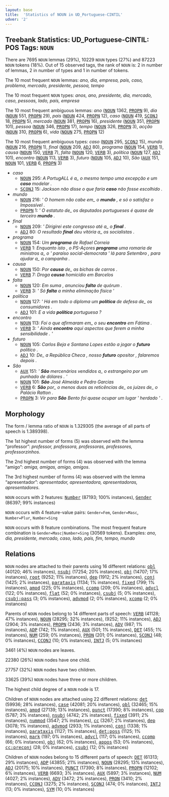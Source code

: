 ```yaml
---
layout: base
title:  'Statistics of NOUN in UD_Portuguese-CINTIL'
udver: '2'
---
```


## Treebank Statistics: UD_Portuguese-CINTIL: POS Tags: `NOUN`

There are 7695 `NOUN` lemmas (29%), 10229 `NOUN` types (27%) and 87223 `NOUN` tokens (18%).
Out of 15 observed tags, the rank of `NOUN` is: 2 in number of lemmas, 2 in number of types and 1 in number of tokens.

The 10 most frequent `NOUN` lemmas: <em>ano, dia, empresa, país, caso, problema, mercado, presidente, pessoa, tempo</em>

The 10 most frequent `NOUN` types:  <em>anos, ano, presidente, dia, mercado, caso, pessoas, lado, país, empresa</em>

The 10 most frequent ambiguous lemmas: <em>ano</em> (<tt><a href="pt_cintil-pos-NOUN.html">NOUN</a></tt> 1362, <tt><a href="pt_cintil-pos-PROPN.html">PROPN</a></tt> 9), <em>dia</em> (<tt><a href="pt_cintil-pos-NOUN.html">NOUN</a></tt> 551, <tt><a href="pt_cintil-pos-PROPN.html">PROPN</a></tt> 29), <em>país</em> (<tt><a href="pt_cintil-pos-NOUN.html">NOUN</a></tt> 424, <tt><a href="pt_cintil-pos-PROPN.html">PROPN</a></tt> 12), <em>caso</em> (<tt><a href="pt_cintil-pos-NOUN.html">NOUN</a></tt> 419, <tt><a href="pt_cintil-pos-SCONJ.html">SCONJ</a></tt> 18, <tt><a href="pt_cintil-pos-PROPN.html">PROPN</a></tt> 5), <em>mercado</em> (<tt><a href="pt_cintil-pos-NOUN.html">NOUN</a></tt> 381, <tt><a href="pt_cintil-pos-PROPN.html">PROPN</a></tt> 16), <em>presidente</em> (<tt><a href="pt_cintil-pos-NOUN.html">NOUN</a></tt> 351, <tt><a href="pt_cintil-pos-PROPN.html">PROPN</a></tt> 101), <em>pessoa</em> (<tt><a href="pt_cintil-pos-NOUN.html">NOUN</a></tt> 346, <tt><a href="pt_cintil-pos-PROPN.html">PROPN</a></tt> 17), <em>tempo</em> (<tt><a href="pt_cintil-pos-NOUN.html">NOUN</a></tt> 326, <tt><a href="pt_cintil-pos-PROPN.html">PROPN</a></tt> 3), <em>acção</em> (<tt><a href="pt_cintil-pos-NOUN.html">NOUN</a></tt> 310, <tt><a href="pt_cintil-pos-PROPN.html">PROPN</a></tt> 6), <em>vida</em> (<tt><a href="pt_cintil-pos-NOUN.html">NOUN</a></tt> 275, <tt><a href="pt_cintil-pos-PROPN.html">PROPN</a></tt> 12)

The 10 most frequent ambiguous types:  <em>caso</em> (<tt><a href="pt_cintil-pos-NOUN.html">NOUN</a></tt> 295, <tt><a href="pt_cintil-pos-SCONJ.html">SCONJ</a></tt> 15), <em>mundo</em> (<tt><a href="pt_cintil-pos-NOUN.html">NOUN</a></tt> 216, <tt><a href="pt_cintil-pos-PROPN.html">PROPN</a></tt> 1), <em>final</em> (<tt><a href="pt_cintil-pos-NOUN.html">NOUN</a></tt> 209, <tt><a href="pt_cintil-pos-ADJ.html">ADJ</a></tt> 80), <em>programa</em> (<tt><a href="pt_cintil-pos-NOUN.html">NOUN</a></tt> 154, <tt><a href="pt_cintil-pos-VERB.html">VERB</a></tt> 1), <em>causa</em> (<tt><a href="pt_cintil-pos-NOUN.html">NOUN</a></tt> 150, <tt><a href="pt_cintil-pos-VERB.html">VERB</a></tt> 7), <em>falta</em> (<tt><a href="pt_cintil-pos-NOUN.html">NOUN</a></tt> 120, <tt><a href="pt_cintil-pos-VERB.html">VERB</a></tt> 3), <em>política</em> (<tt><a href="pt_cintil-pos-NOUN.html">NOUN</a></tt> 127, <tt><a href="pt_cintil-pos-ADJ.html">ADJ</a></tt> 101), <em>encontro</em> (<tt><a href="pt_cintil-pos-NOUN.html">NOUN</a></tt> 113, <tt><a href="pt_cintil-pos-VERB.html">VERB</a></tt> 3), <em>futuro</em> (<tt><a href="pt_cintil-pos-NOUN.html">NOUN</a></tt> 105, <tt><a href="pt_cintil-pos-ADJ.html">ADJ</a></tt> 10), <em>São</em> (<tt><a href="pt_cintil-pos-AUX.html">AUX</a></tt> 151, <tt><a href="pt_cintil-pos-NOUN.html">NOUN</a></tt> 101, <tt><a href="pt_cintil-pos-VERB.html">VERB</a></tt> 6, <tt><a href="pt_cintil-pos-PROPN.html">PROPN</a></tt> 3)


* <em>caso</em>
  * <tt><a href="pt_cintil-pos-NOUN.html">NOUN</a></tt> 295: <em>A PortugALL é a_ o mesmo tempo uma excepção e um <b>caso</b> modelar .</em>
  * <tt><a href="pt_cintil-pos-SCONJ.html">SCONJ</a></tt> 15: <em>Jackson não disse o que faria <b>caso</b> não fosse escolhido .</em>
* <em>mundo</em>
  * <tt><a href="pt_cintil-pos-NOUN.html">NOUN</a></tt> 216: <em>' O homem não cabe em_ o <b>mundo</b> , e só o satisfaz o Impossível .</em>
  * <tt><a href="pt_cintil-pos-PROPN.html">PROPN</a></tt> 1: <em>' O estatuto de_ os deputados portugueses é quase de terceiro <b>mundo</b> .</em>
* <em>final</em>
  * <tt><a href="pt_cintil-pos-NOUN.html">NOUN</a></tt> 209: <em>' Dirigirei este congresso até a_ o <b>final</b> .</em>
  * <tt><a href="pt_cintil-pos-ADJ.html">ADJ</a></tt> 80: <em>O resultado <b>final</b> deu vitória a_ os socialistas .</em>
* <em>programa</em>
  * <tt><a href="pt_cintil-pos-NOUN.html">NOUN</a></tt> 154: <em>Um <b>programa</b> de Rafael Correia</em>
  * <tt><a href="pt_cintil-pos-VERB.html">VERB</a></tt> 1: <em>Enquanto isto , o PS-Açores <b>programa</b> uma romaria de ministros a_ o ' paraíso social-democrata ' lá para Setembro , para ajudar a_ a campanha .</em>
* <em>causa</em>
  * <tt><a href="pt_cintil-pos-NOUN.html">NOUN</a></tt> 150: <em>Por <b>causa</b> de_ as bichas de carros .</em>
  * <tt><a href="pt_cintil-pos-VERB.html">VERB</a></tt> 7: <em>Droga <b>causa</b> homicídio em Barcelos</em>
* <em>falta</em>
  * <tt><a href="pt_cintil-pos-NOUN.html">NOUN</a></tt> 120: <em>Em suma , anunciou <b>falta</b> de quórum .</em>
  * <tt><a href="pt_cintil-pos-VERB.html">VERB</a></tt> 3: <em>' Só <b>falta</b> a minha eliminação física '</em>
* <em>política</em>
  * <tt><a href="pt_cintil-pos-NOUN.html">NOUN</a></tt> 127: <em>' Há em todo o diploma um <b>política</b> de defesa de_ os consumidores .</em>
  * <tt><a href="pt_cintil-pos-ADJ.html">ADJ</a></tt> 101: <em>E a vida <b>política</b> portuguesa ?</em>
* <em>encontro</em>
  * <tt><a href="pt_cintil-pos-NOUN.html">NOUN</a></tt> 113: <em>Foi o que afirmaram em_ o seu <b>encontro</b> em Fátima .</em>
  * <tt><a href="pt_cintil-pos-VERB.html">VERB</a></tt> 3: <em>' Ainda <b>encontro</b> aqui aspectos que ferem a minha sensibilidade . '</em>
* <em>futuro</em>
  * <tt><a href="pt_cintil-pos-NOUN.html">NOUN</a></tt> 105: <em>Carlos Beja e Santana Lopes estão a jogar o <b>futuro</b> político .</em>
  * <tt><a href="pt_cintil-pos-ADJ.html">ADJ</a></tt> 10: <em>De_ a República Checa , nosso <b>futuro</b> opositor , falaremos depois .</em>
* <em>São</em>
  * <tt><a href="pt_cintil-pos-AUX.html">AUX</a></tt> 151: <em>' <b>São</b> mercenários vendidos a_ o estrangeiro por um punhado de dólares . '</em>
  * <tt><a href="pt_cintil-pos-NOUN.html">NOUN</a></tt> 101: <em><b>São</b> José Almeida e Pedro Garcias</em>
  * <tt><a href="pt_cintil-pos-VERB.html">VERB</a></tt> 6: <em><b>São</b> por_ o menos duas as reticências de_ os juízes de_ o Palácio Ratton .</em>
  * <tt><a href="pt_cintil-pos-PROPN.html">PROPN</a></tt> 3: <em>Vir para <b>São</b> Bento foi quase ocupar um lugar ' herdado ' .</em>

## Morphology

The form / lemma ratio of `NOUN` is 1.329305 (the average of all parts of speech is 1.389398).

The 1st highest number of forms (5) was observed with the lemma “professor”: <em>professor, professora, professoras, professores, professorzinhos</em>.

The 2nd highest number of forms (4) was observed with the lemma “amigo”: <em>amiga, amigas, amigo, amigos</em>.

The 3rd highest number of forms (4) was observed with the lemma “apresentador”: <em>apresentador, apresentadora, apresentadoras, apresentadores</em>.

`NOUN` occurs with 2 features: <tt><a href="pt_cintil-feat-Number.html">Number</a></tt> (87193; 100% instances), <tt><a href="pt_cintil-feat-Gender.html">Gender</a></tt> (86397; 99% instances)

`NOUN` occurs with 4 feature-value pairs: `Gender=Fem`, `Gender=Masc`, `Number=Plur`, `Number=Sing`

`NOUN` occurs with 8 feature combinations.
The most frequent feature combination is `Gender=Masc|Number=Sing` (30569 tokens).
Examples: <em>ano, dia, presidente, mercado, caso, lado, país, fim, tempo, mundo</em>


## Relations

`NOUN` nodes are attached to their parents using 16 different relations: <tt><a href="pt_cintil-dep-obl.html">obl</a></tt> (40120; 46% instances), <tt><a href="pt_cintil-dep-nsubj.html">nsubj</a></tt> (17254; 20% instances), <tt><a href="pt_cintil-dep-obj.html">obj</a></tt> (14707; 17% instances), <tt><a href="pt_cintil-dep-root.html">root</a></tt> (9252; 11% instances), <tt><a href="pt_cintil-dep-dep.html">dep</a></tt> (1912; 2% instances), <tt><a href="pt_cintil-dep-conj.html">conj</a></tt> (1425; 2% instances), <tt><a href="pt_cintil-dep-parataxis.html">parataxis</a></tt> (1134; 1% instances), <tt><a href="pt_cintil-dep-fixed.html">fixed</a></tt> (799; 1% instances), <tt><a href="pt_cintil-dep-amod.html">amod</a></tt> (225; 0% instances), <tt><a href="pt_cintil-dep-ccomp.html">ccomp</a></tt> (209; 0% instances), <tt><a href="pt_cintil-dep-advcl.html">advcl</a></tt> (122; 0% instances), <tt><a href="pt_cintil-dep-flat.html">flat</a></tt> (52; 0% instances), <tt><a href="pt_cintil-dep-csubj.html">csubj</a></tt> (5; 0% instances), <tt><a href="pt_cintil-dep-csubj-pass.html">csubj:pass</a></tt> (3; 0% instances), <tt><a href="pt_cintil-dep-advmod.html">advmod</a></tt> (2; 0% instances), <tt><a href="pt_cintil-dep-xcomp.html">xcomp</a></tt> (2; 0% instances)

Parents of `NOUN` nodes belong to 14 different parts of speech: <tt><a href="pt_cintil-pos-VERB.html">VERB</a></tt> (41128; 47% instances), <tt><a href="pt_cintil-pos-NOUN.html">NOUN</a></tt> (28295; 32% instances),  (9252; 11% instances), <tt><a href="pt_cintil-pos-ADJ.html">ADJ</a></tt> (2904; 3% instances), <tt><a href="pt_cintil-pos-PROPN.html">PROPN</a></tt> (2436; 3% instances), <tt><a href="pt_cintil-pos-ADV.html">ADV</a></tt> (987; 1% instances), <tt><a href="pt_cintil-pos-ADP.html">ADP</a></tt> (742; 1% instances), <tt><a href="pt_cintil-pos-AUX.html">AUX</a></tt> (501; 1% instances), <tt><a href="pt_cintil-pos-DET.html">DET</a></tt> (455; 1% instances), <tt><a href="pt_cintil-pos-NUM.html">NUM</a></tt> (259; 0% instances), <tt><a href="pt_cintil-pos-PRON.html">PRON</a></tt> (201; 0% instances), <tt><a href="pt_cintil-pos-SCONJ.html">SCONJ</a></tt> (48; 0% instances), <tt><a href="pt_cintil-pos-CCONJ.html">CCONJ</a></tt> (10; 0% instances), <tt><a href="pt_cintil-pos-INTJ.html">INTJ</a></tt> (5; 0% instances)

3461 (4%) `NOUN` nodes are leaves.

22380 (26%) `NOUN` nodes have one child.

27757 (32%) `NOUN` nodes have two children.

33625 (39%) `NOUN` nodes have three or more children.

The highest child degree of a `NOUN` node is 17.

Children of `NOUN` nodes are attached using 22 different relations: <tt><a href="pt_cintil-dep-det.html">det</a></tt> (59936; 28% instances), <tt><a href="pt_cintil-dep-case.html">case</a></tt> (42081; 20% instances), <tt><a href="pt_cintil-dep-obl.html">obl</a></tt> (32465; 15% instances), <tt><a href="pt_cintil-dep-amod.html">amod</a></tt> (27139; 13% instances), <tt><a href="pt_cintil-dep-punct.html">punct</a></tt> (17390; 8% instances), <tt><a href="pt_cintil-dep-cop.html">cop</a></tt> (5787; 3% instances), <tt><a href="pt_cintil-dep-nsubj.html">nsubj</a></tt> (4742; 2% instances), <tt><a href="pt_cintil-dep-fixed.html">fixed</a></tt> (3911; 2% instances), <tt><a href="pt_cintil-dep-nummod.html">nummod</a></tt> (3547; 2% instances), <tt><a href="pt_cintil-dep-cc.html">cc</a></tt> (3267; 2% instances), <tt><a href="pt_cintil-dep-dep.html">dep</a></tt> (3078; 1% instances), <tt><a href="pt_cintil-dep-advmod.html">advmod</a></tt> (2933; 1% instances), <tt><a href="pt_cintil-dep-conj.html">conj</a></tt> (1338; 1% instances), <tt><a href="pt_cintil-dep-parataxis.html">parataxis</a></tt> (1127; 1% instances), <tt><a href="pt_cintil-dep-det-poss.html">det:poss</a></tt> (1125; 1% instances), <tt><a href="pt_cintil-dep-mark.html">mark</a></tt> (197; 0% instances), <tt><a href="pt_cintil-dep-advcl.html">advcl</a></tt> (117; 0% instances), <tt><a href="pt_cintil-dep-ccomp.html">ccomp</a></tt> (66; 0% instances), <tt><a href="pt_cintil-dep-obj.html">obj</a></tt> (62; 0% instances), <tt><a href="pt_cintil-dep-appos.html">appos</a></tt> (53; 0% instances), <tt><a href="pt_cintil-dep-cc-preconj.html">cc:preconj</a></tt> (28; 0% instances), <tt><a href="pt_cintil-dep-csubj.html">csubj</a></tt> (12; 0% instances)

Children of `NOUN` nodes belong to 15 different parts of speech: <tt><a href="pt_cintil-pos-DET.html">DET</a></tt> (61313; 29% instances), <tt><a href="pt_cintil-pos-ADP.html">ADP</a></tt> (43855; 21% instances), <tt><a href="pt_cintil-pos-NOUN.html">NOUN</a></tt> (28295; 13% instances), <tt><a href="pt_cintil-pos-ADJ.html">ADJ</a></tt> (20175; 10% instances), <tt><a href="pt_cintil-pos-PUNCT.html">PUNCT</a></tt> (17390; 8% instances), <tt><a href="pt_cintil-pos-PROPN.html">PROPN</a></tt> (12102; 6% instances), <tt><a href="pt_cintil-pos-VERB.html">VERB</a></tt> (6693; 3% instances), <tt><a href="pt_cintil-pos-AUX.html">AUX</a></tt> (5897; 3% instances), <tt><a href="pt_cintil-pos-NUM.html">NUM</a></tt> (4027; 2% instances), <tt><a href="pt_cintil-pos-ADV.html">ADV</a></tt> (3472; 2% instances), <tt><a href="pt_cintil-pos-PRON.html">PRON</a></tt> (3410; 2% instances), <tt><a href="pt_cintil-pos-CCONJ.html">CCONJ</a></tt> (3275; 2% instances), <tt><a href="pt_cintil-pos-SCONJ.html">SCONJ</a></tt> (474; 0% instances), <tt><a href="pt_cintil-pos-INTJ.html">INTJ</a></tt> (13; 0% instances), <tt><a href="pt_cintil-pos-SYM.html">SYM</a></tt> (10; 0% instances)

